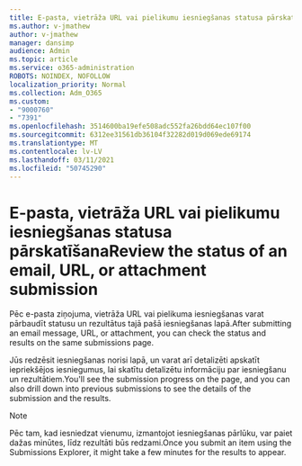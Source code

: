 ```yaml
---
title: E-pasta, vietrāža URL vai pielikumu iesniegšanas statusa pārskatīšana
ms.author: v-jmathew
author: v-jmathew
manager: dansimp
audience: Admin
ms.topic: article
ms.service: o365-administration
ROBOTS: NOINDEX, NOFOLLOW
localization_priority: Normal
ms.collection: Adm_O365
ms.custom:
- "9000760"
- "7391"
ms.openlocfilehash: 3514600ba19efe508adc552fa26bdd64ec107f00
ms.sourcegitcommit: 6312ee31561db36104f32282d019d069ede69174
ms.translationtype: MT
ms.contentlocale: lv-LV
ms.lasthandoff: 03/11/2021
ms.locfileid: "50745290"
---
```

# <a name="review-the-status-of-an-email-url-or-attachment-submission"></a><span data-ttu-id="50ab9-102">E-pasta, vietrāža URL vai pielikumu iesniegšanas statusa pārskatīšana</span><span class="sxs-lookup"><span data-stu-id="50ab9-102">Review the status of an email, URL, or attachment submission</span></span>

<span data-ttu-id="50ab9-103">Pēc e-pasta ziņojuma, vietrāža URL vai pielikuma iesniegšanas varat pārbaudīt statusu un rezultātus tajā pašā iesniegšanas lapā.</span><span class="sxs-lookup"><span data-stu-id="50ab9-103">After submitting an email message, URL, or attachment, you can check the status and results on the same submissions page.</span></span>

<span data-ttu-id="50ab9-104">Jūs redzēsit iesniegšanas norisi lapā, un varat arī detalizēti apskatīt iepriekšējos iesniegumus, lai skatītu detalizētu informāciju par iesniegšanu un rezultātiem.</span><span class="sxs-lookup"><span data-stu-id="50ab9-104">You'll see the submission progress on the page, and you can also drill down into previous submissions to see the details of the submission and the results.</span></span>

> [!NOTE]
> <span data-ttu-id="50ab9-105">Pēc tam, kad iesniedzat vienumu, izmantojot iesniegšanas pārlūku, var paiet dažas minūtes, līdz rezultāti būs redzami.</span><span class="sxs-lookup"><span data-stu-id="50ab9-105">Once you submit an item using the Submissions Explorer, it might take a few minutes for the results to appear.</span></span>
